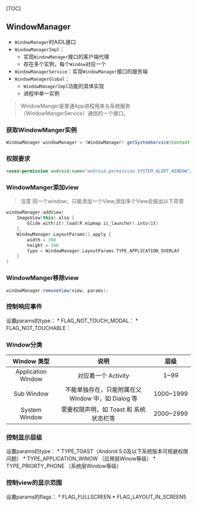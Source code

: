 
[TOC]

## WindowManager
* `WindowManager`时AIDL接口
* `WindowManagerImpl`：
	* 实现`WindowManager`接口的客户端代理
	* 存在多个实例，每个`Window`对应一个
* `WindowManagerService`：实现`WindowManager`接口的服务端
* `WindowManagerGlobal`：
	* `WindowManagerImpl`功能的具体实现
	* 进程中单一实例


> WindowManger是普通App进程用来与系统服务（WindowMangerService）通信的一个接口。

### 获取WindowManger实例

```java
WindowManager windowManager = (WindowManager) getSystemService(Context.WINDOW_SERVICE);
```

### 权限要求
```xml
<uses-permission android:name="android.permission.SYSTEM_ALERT_WINDOW"/>
```

### WindowManger添加view
> 注意 同一个window，只能添加一个View,添加多个View会报出以下异常
```kotlin
windowManager.addView(
    ImageView(this).also {
        Glide.with(it).load(R.mipmap.ic_launcher).into(it)
    },
    WindowManager.LayoutParams().apply {
        width = 300
        height = 300
        type = WindowManager.LayoutParams.TYPE_APPLICATION_OVERLAY
    }
)
```

### WindowManger移除view
```java
windowManager.removeView(view, params);
```

### 控制响应事件
设置params的type：
	* FLAG_NOT_TOUCH_MODAL：
	* FLAG_NOT_TOUCHABLE：

### Window分类
Window 类型 | 说明 | 层级
:---: | :---: | :---:
Application Window | 对应着一个 Activity | 1~99
Sub Window | 不能单独存在，只能附属在父 Window 中，如 Dialog 等 | 1000~1999
System Window | 需要权限声明，如 Toast 和 系统状态栏等 | 2000~2999

### 控制显示层级
设置params的type：
	* TYPE_TOAST（Andorid 5.0及以下系统版本可规避权限问题）
	* TYPE_APPLICATION_WINOW （应用层Winow等级）
	* TYPE_PRIORTY_PHONE （系统层Window等级）

### 控制view的显示范围
设置params的flags：
	* FLAG_FULLSCREEN
	* FLAG_LAYOUT_IN_SCREEN5
